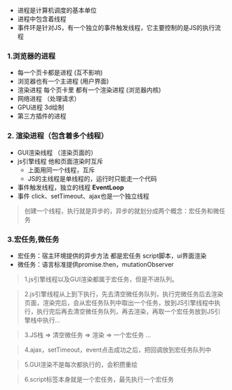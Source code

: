 - 进程是计算机调度的基本单位
- 进程中包含着线程
- 事件环是针对JS，有一个独立的事件触发线程，它主要控制的是JS的执行流程

### 1.浏览器的进程
- 每一个页卡都是进程 (互不影响)
- 浏览器也有一个主进程 (用户界面)
- 渲染进程 每个页卡里 都有一个渲染进程 (浏览器内核)
- 网络进程 （处理请求）
- GPU进程 3d绘制
- 第三方插件的进程

### 2. 渲染进程（包含着多个线程）
- GUI渲染线程 （渲染页面的）
- js引擎线程 他和页面渲染时互斥
  - 上面用同一个线程，互斥
  - JS的主线程是单线程的，运行时只能走一个代码
- 事件触发线程，独立的线程 **EventLoop**
- 事件 click、setTimeout、ajax也是一个独立线程


> 创建一个线程，执行就是异步的，异步的就划分成两个概念：宏任务和微任务

### 3.宏任务,微任务
- 宏任务：宿主环境提供的异步方法 都是宏任务 script脚本，ui界面渲染
- 微任务：语言标准提供promise.then，mutationObserver

> 1.js引擎线程以及GUI渲染都属于宏任务，但是不进队列。

> 2.js引擎线程从上到下执行，先去清空微任务队列，执行完微任务后去渲染页面，渲染完后，会从宏任务队列中取出一个任务，放到JS引擎线程中执行，执行完后再去清空微任务队列，再去渲染，再取一个宏任务放到JS引擎栈中执行...

> 3.JS栈 => 清空微任务 => 渲染 => 一个宏任务 ...

> 4.ajax，setTimeout，event点击成功之后，把回调放到宏任务队列中

> 5.GUI渲染不是每次都执行的，会积攒重绘

> 6.script标签本身就是一个宏任务，最先执行一个宏任务